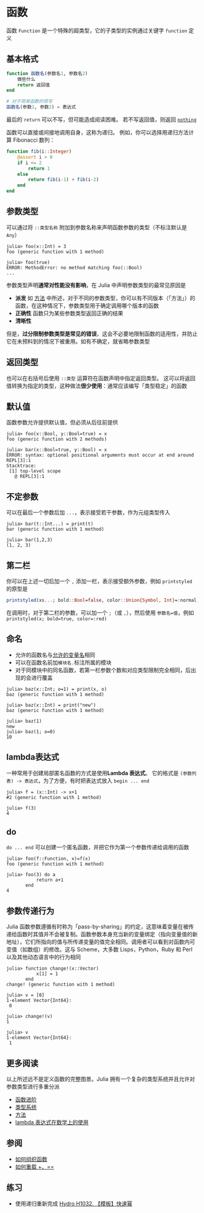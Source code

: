 # 函数
函数 `Function` 是一个特殊的超类型，它的子类型的实例通过关键字 `function` 定义

## 基本格式
```jl
function 函数名(参数名1, 参数名2)
    做些什么
    return 返回值
end

# 对于简单函数的简写
函数名(参数1, 参数2) = 表达式
```

最后的 `return` 可以不写，但可能造成阅读困难。
若不写返回值，则返回 [`nothing`](little_types.md#无)

函数可以直接或间接地调用自身，这称为递归。
例如，你可以选择用递归方法计算 Fibonacci 数列：
```jl
function fib(i::Integer)
    @assert i > 0
    if i <= 2
        return 1
    else
        return fib(i-1) + fib(i-2)
    end
end
```

## 参数类型
可以通过将 `::类型名称` 附加到参数名称来声明函数参数的类型（不标注默认是 `Any`）
```julia-repl
julia> foo(x::Int) = 3
foo (generic function with 1 method)

julia> foo(true)
ERROR: MethodError: no method matching foo(::Bool)
...
```

参数类型声明**通常对性能没有影响**，在 Julia 中声明参数类型的最常见原因是
* **派发** 如 [方法](method.md) 中所述，对于不同的参数类型，你可以有不同版本（「方法」）的函数，在这种情况下，参数类型用于确定调用哪个版本的函数
* **正确性** 函数只为某些参数类型返回正确的结果
* **清晰性**

但是，**过分限制参数类型是常见的错误**，这会不必要地限制函数的适用性，并防止它在未预料到的情况下被重用。如有不确定，就省略参数类型

## 返回类型
也可以在右括号后使用 `::类型` 运算符在函数声明中指定返回类型。 这可以将返回值转换为指定的类型，这种做法**很少使用**：通常应该编写「类型稳定」的函数

## 默认值
函数参数允许提供默认值，但必须从后往前提供
```julia-repl
julia> foo(x::Bool, y::Bool=true) = x
foo (generic function with 2 methods)

julia> bar(x::Bool=true, y::Bool) = x
ERROR: syntax: optional positional arguments must occur at end around REPL[3]:1
Stacktrace:
 [1] top-level scope
   @ REPL[3]:1
```

## 不定参数
可以在最后一个参数后加 `...`，表示接受若干参数，作为元组类型传入
```julia-repl
julia> bar(t::Int...) = print(t)
bar (generic function with 1 method)

julia> bar(1,2,3)
(1, 2, 3)
```

## 第二栏
你可以在上述一切后加一个 `,` 添加一栏，表示接受额外参数，例如 `printstyled` 的原型是
```jl
printstyled(xs...; bold::Bool=false, color::Union{Symbol, Int}=:normal)
```

在调用时，对于第二栏的参数，可以加一个 `;`（或 `,`），然后使用 `参数名=值`，例如 `printstyled(x; bold=true, color=:red)`

## 命名
- 允许的函数名与[允许的变量名](variable_basic.md#命名规范)相同
- 可以在函数名前加`模块名.`标注所属的模块
- 对于同模块中的同名函数，若第一栏参数个数和对应类型限制完全相同，后出现的会进行覆盖
```julia-repl
julia> baz(x::Int; o=1) = print(x, o)
baz (generic function with 1 method)

julia> baz(x::Int) = print("new")
baz (generic function with 1 method)

julia> baz(1)
new
julia> baz(1; o=0)
10
```

## lambda表达式
一种常用于创建局部匿名函数的方式是使用**Lambda 表达式**。
它的格式是 `(参数列表) -> 表达式`，为了方便，有时把表达式放入 `begin ... end`
```julia-repl
julia> f = (x::Int) -> x+1
#2 (generic function with 1 method)

julia> f(3)
4
```

## do
`do ... end` 可以创建一个匿名函数，并把它作为第一个参数传递给调用的函数
```julia-repl
julia> foo(f::Function, x)=f(x)
foo (generic function with 1 method)

julia> foo(3) do a
           return a+1
       end
4
```

## 参数传递行为
Julia 函数参数遵循有时称为「pass-by-sharing」的约定，这意味着变量在被传递给函数时其值并不会被复制。函数参数本身充当新的变量绑定（指向变量值的新地址），它们所指向的值与所传递变量的值完全相同。调用者可以看到对函数内可变值（如数组）的修改。这与 Scheme，大多数 Lisps，Python，Ruby 和 Perl 以及其他动态语言中的行为相同
```julia-repl
julia> function change!(x::Vector)
           x[1] = 1
       end
change! (generic function with 1 method)

julia> v = [0]
1-element Vector{Int64}:
 0

julia> change!(v)
1

julia> v
1-element Vector{Int64}:
 1
```

## 更多阅读
以上所述远不是定义函数的完整图景。Julia 拥有一个复杂的类型系统并且允许对参数类型进行多重分派
- [函数进阶](../advanced/function.md)
- [类型系统](../advanced/typesystem.md)
- [方法](../advanced/method.md)
- [lambda 表达式在数学上的使用](https://www.luogu.com.cn/blog/t532/church-encoding-and-lam-cal)

## 参阅
- [如何组织函数](https://discourse.juliacn.com/t/topic/3190)
- [如何重载 +、==](https://discourse.juliacn.com/t/topic/5457)

## 练习
- 使用递归重新完成 [Hydro H1032. 【模板】快速幂](https://hydro.ac/p/H1032)

[^1]: https://docs.juliacn.com/latest/manual/functions/
